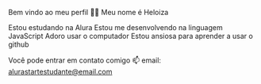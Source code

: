 Bem vindo ao meu perfil 💙💙
Meu nome é Heloiza

Estou estudando na Alura
Estou me desenvolvendo na linguagem JavaScript
Adoro usar o computador 
Estou ansiosa para aprender a usar o github

Você pode entrar em contato comigo 📫
email: alurastartestudante@email.com
